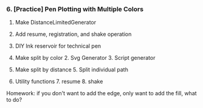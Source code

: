 ### 6. [Practice] Pen Plotting with Multiple Colors 

1. Make DistanceLimitedGenerator
2. Add resume, registration, and shake operation 
3. DIY Ink reservoir for technical pen

1. Make split by color 
   2. Svg Generator 
   3. Script generator
4. Make split by distance
   5. Split individual path
6. Utility functions 
   7. resume
   8. shake

Homework: 
if you don't want to add the edge, only want to add the fill, what to do?
